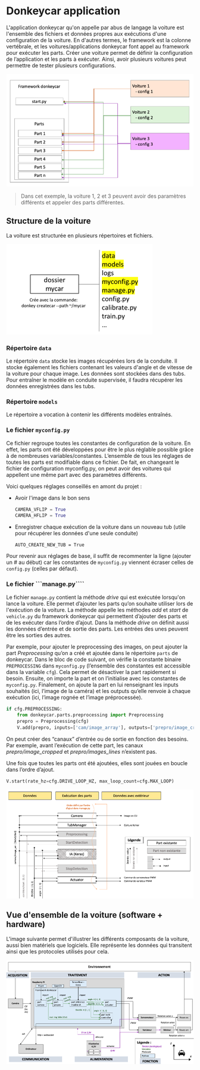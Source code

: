 # Donkeycar application

L'application donkeycar qu'on appelle par abus de langage la voiture est l'ensemble des fichiers et données propres aux exécutions d'une configuration de la voiture. En d'autres termes, le framework est la colonne vertébrale, et les voitures/applications donkeycar font appel au framework pour exécuter les parts. Créer une voiture permet de définir la configuration de l’application et les parts à exécuter. Ainsi, avoir plusieurs voitures peut permettre de tester plusieurs configurations. 

![](../README_imgs/cars-configs.png)

> Dans cet exemple, la voiture 1, 2 et 3 peuvent avoir des paramètres différents et appeler des parts différentes.


## Structure de la voiture

La voiture est structurée en plusieurs répertoires et fichiers.

![](../README_imgs/car-structure.png)

### Répertoire ```data```

Le répertoire ```data``` stocke les images récupérées lors de la conduite. Il stocke également les fichiers contenant les valeurs d'angle et de vitesse de la voiture pour chaque image. Les données sont stockées dans des tubs. Pour entraîner le modèle en conduite supervisée, il faudra récupérer les données enregistrées dans les tubs.


### Répertoire ```models```

Le répertoire a vocation à contenir les différents modèles entraînés.

### Le fichier ```myconfig.py```
Ce fichier regroupe toutes les constantes de configuration de la voiture. En effet, les parts ont été développées pour être le plus réglable possible grâce à de nombreuses variables/constantes. L’ensemble de tous les réglages de toutes les parts est modifiable dans ce fichier. De fait, en changeant le fichier de configuration myconfig.py, on peut avoir des voitures qui appellent une même part avec des paramètres différents.

Voici quelques réglages conseillés en amont du projet :

- Avoir l'image dans le bon sens

    ```python
    CAMERA_VFLIP = True
    CAMERA_HFLIP = True
    ```

- Enregistrer chaque exécution de la voiture dans un nouveau tub (utile pour récupérer les données d'une seule conduite)

    ```
    AUTO_CREATE_NEW_TUB = True
    ```

Pour revenir aux réglages de base, il suffit de recommenter la ligne (ajouter un # au début) car les constantes de ```myconfig.py``` viennent écraser celles de ```config.py``` (celles par défaut).

### Le fichier ```manage.py````

Le fichier ```manage.py``` contient la méthode *drive* qui est exécutée lorsqu'on lance la voiture. Elle permet d’ajouter les parts qu’on souhaite utiliser lors de l'exécution de la voiture. La méthode appelle les méthodes *add* et *start* de ```vehicle.py``` du framework donkeycar qui permettent d’ajouter des parts et de les exécuter dans l’ordre d’ajout. Dans la méthode *drive* on définit aussi les données d’entrée et de sortie des parts. Les entrées des unes peuvent être les sorties des autres. 

Par exemple, pour ajouter le preprocessing des images, on peut ajouter la part *Preprocessing* qu’on a créé et ajoutée dans le répertoire ```parts``` de donkeycar. Dans le bloc de code suivant, on vérifie la constante binaire ```PREPROCESSING``` dans ```myconfig.py``` (l’ensemble des constantes est accessible dans la variable ```cfg```). Cela permet de désactiver la part rapidement si besoin. Ensuite, on importe la part et on l’initialise avec les constantes de ```myconfig.py```. Finalement, on ajoute la part en lui renseignant les inputs souhaités (ici, l’image de la caméra) et les outputs qu’elle renvoie à chaque exécution (ici, l’image rognée et l’image préprocessée).

```python
if cfg.PREPROCESSING:
    from donkeycar.parts.preprocessing import Preprocessing
    prepro = Preprocessing(cfg)
    V.add(prepro, inputs=['cam/image_array'], outputs=['prepro/image_cropped', 'prepro/image_lines'])
```

On peut créer des “canaux” d’entrée ou de sortie en fonction des besoins. Par exemple, avant l’exécution de cette part, les canaux *prepro/image_cropped* et *prepro/images_lines* n’existent pas.

Une fois que toutes les parts ont été ajoutées, elles sont jouées en boucle dans l’ordre d’ajout.

```python
V.start(rate_hz=cfg.DRIVE_LOOP_HZ, max_loop_count=cfg.MAX_LOOP)
```

![](../README_imgs/parts-exec.png)


## Vue d'ensemble de la voiture (software + hardware)

L'image suivante permet d'illustrer les différents composants de la voiture, aussi bien matériels que logiciels. Elle représente les données qui transitent ainsi que les protocoles utilisés pour cela.

![](../README_imgs/donkeycar-full.png)
